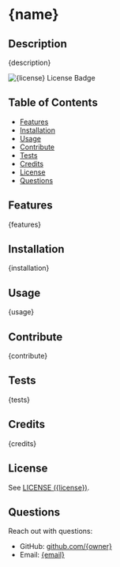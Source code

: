 # {name}
## Description
{description}
<!-- if appropriate, add a screenshot ![image-alt](image-url) -->

![{license} License Badge](https://img.shields.io/github/license/{owner}/{repo})


## Table of Contents
- [Features](#features)
- [Installation](#installation)
- [Usage](#usage)
- [Contribute](#contribute)
- [Tests](#tests)
- [Credits](#credits)
- [License](#license)
- [Questions](#questions)


## Features
{features}

## Installation
{installation}

## Usage
{usage}

## Contribute
{contribute}

## Tests
{tests}

## Credits
{credits}

## License
See [LICENSE ({license})](./LICENSE).

## Questions
Reach out with questions:

- GitHub: [github.com/{owner}](https://github.com/{owner})
- Email: [{email}](mailto:{email})
